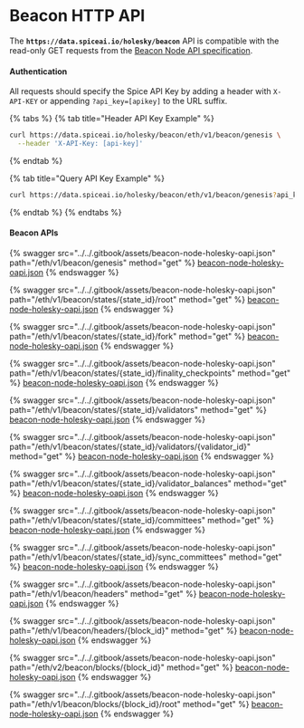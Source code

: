 # Beacon HTTP API

The **`https://data.spiceai.io/holesky/beacon`** API is compatible with the read-only GET requests from the [Beacon Node API specification](https://ethereum.github.io/beacon-APIs/#/Beacon).

#### Authentication

All requests should specify the Spice API Key by adding a header with `X-API-KEY` or appending `?api_key=[apikey]` to the URL suffix.

{% tabs %}
{% tab title="Header API Key Example" %}
```bash
curl https://data.spiceai.io/holesky/beacon/eth/v1/beacon/genesis \
  --header 'X-API-Key: [api-key]'
```
{% endtab %}

{% tab title="Query API Key Example" %}
```bash
curl https://data.spiceai.io/holesky/beacon/eth/v1/beacon/genesis?api_key=[api_key]
```
{% endtab %}
{% endtabs %}

#### Beacon APIs

{% swagger src="../../.gitbook/assets/beacon-node-holesky-oapi.json" path="/eth/v1/beacon/genesis" method="get" %}
[beacon-node-holesky-oapi.json](../../.gitbook/assets/beacon-node-holesky-oapi.json)
{% endswagger %}

{% swagger src="../../.gitbook/assets/beacon-node-holesky-oapi.json" path="/eth/v1/beacon/states/{state_id}/root" method="get" %}
[beacon-node-holesky-oapi.json](../../.gitbook/assets/beacon-node-holesky-oapi.json)
{% endswagger %}

{% swagger src="../../.gitbook/assets/beacon-node-holesky-oapi.json" path="/eth/v1/beacon/states/{state_id}/fork" method="get" %}
[beacon-node-holesky-oapi.json](../../.gitbook/assets/beacon-node-holesky-oapi.json)
{% endswagger %}

{% swagger src="../../.gitbook/assets/beacon-node-holesky-oapi.json" path="/eth/v1/beacon/states/{state_id}/finality_checkpoints" method="get" %}
[beacon-node-holesky-oapi.json](../../.gitbook/assets/beacon-node-holesky-oapi.json)
{% endswagger %}

{% swagger src="../../.gitbook/assets/beacon-node-holesky-oapi.json" path="/eth/v1/beacon/states/{state_id}/validators" method="get" %}
[beacon-node-holesky-oapi.json](../../.gitbook/assets/beacon-node-holesky-oapi.json)
{% endswagger %}

{% swagger src="../../.gitbook/assets/beacon-node-holesky-oapi.json" path="/eth/v1/beacon/states/{state_id}/validators/{validator_id}" method="get" %}
[beacon-node-holesky-oapi.json](../../.gitbook/assets/beacon-node-holesky-oapi.json)
{% endswagger %}

{% swagger src="../../.gitbook/assets/beacon-node-holesky-oapi.json" path="/eth/v1/beacon/states/{state_id}/validator_balances" method="get" %}
[beacon-node-holesky-oapi.json](../../.gitbook/assets/beacon-node-holesky-oapi.json)
{% endswagger %}

{% swagger src="../../.gitbook/assets/beacon-node-holesky-oapi.json" path="/eth/v1/beacon/states/{state_id}/committees" method="get" %}
[beacon-node-holesky-oapi.json](../../.gitbook/assets/beacon-node-holesky-oapi.json)
{% endswagger %}

{% swagger src="../../.gitbook/assets/beacon-node-holesky-oapi.json" path="/eth/v1/beacon/states/{state_id}/sync_committees" method="get" %}
[beacon-node-holesky-oapi.json](../../.gitbook/assets/beacon-node-holesky-oapi.json)
{% endswagger %}

{% swagger src="../../.gitbook/assets/beacon-node-holesky-oapi.json" path="/eth/v1/beacon/headers" method="get" %}
[beacon-node-holesky-oapi.json](../../.gitbook/assets/beacon-node-holesky-oapi.json)
{% endswagger %}

{% swagger src="../../.gitbook/assets/beacon-node-holesky-oapi.json" path="/eth/v1/beacon/headers/{block_id}" method="get" %}
[beacon-node-holesky-oapi.json](../../.gitbook/assets/beacon-node-holesky-oapi.json)
{% endswagger %}

{% swagger src="../../.gitbook/assets/beacon-node-holesky-oapi.json" path="/eth/v2/beacon/blocks/{block_id}" method="get" %}
[beacon-node-holesky-oapi.json](../../.gitbook/assets/beacon-node-holesky-oapi.json)
{% endswagger %}

{% swagger src="../../.gitbook/assets/beacon-node-holesky-oapi.json" path="/eth/v1/beacon/blocks/{block_id}/root" method="get" %}
[beacon-node-holesky-oapi.json](../../.gitbook/assets/beacon-node-holesky-oapi.json)
{% endswagger %}

